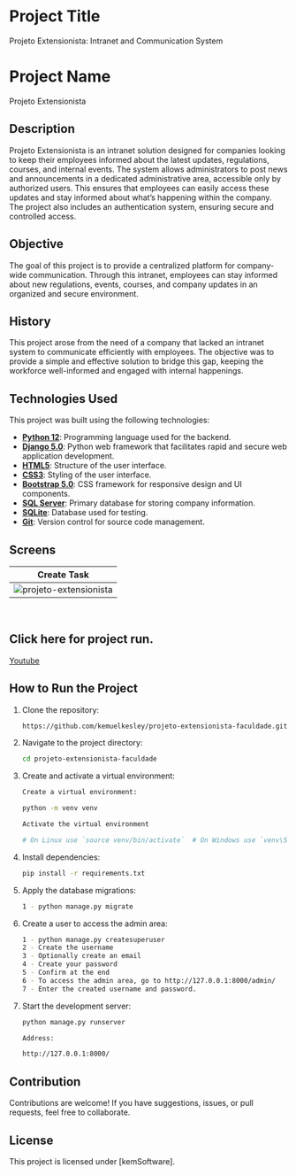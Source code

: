 # Project Title

Projeto Extensionista: Intranet and Communication System

# Project Name

Projeto Extensionista

## Description

Projeto Extensionista is an intranet solution designed for companies looking to keep their employees informed about the latest updates, regulations, courses, and internal events. The system allows administrators to post news and announcements in a dedicated administrative area, accessible only by authorized users. This ensures that employees can easily access these updates and stay informed about what’s happening within the company. The project also includes an authentication system, ensuring secure and controlled access.

## Objective

The goal of this project is to provide a centralized platform for company-wide communication. Through this intranet, employees can stay informed about new regulations, events, courses, and company updates in an organized and secure environment.

## History

This project arose from the need of a company that lacked an intranet system to communicate efficiently with employees. The objective was to provide a simple and effective solution to bridge this gap, keeping the workforce well-informed and engaged with internal happenings.

## Technologies Used

This project was built using the following technologies:

- **[Python 12](https://www.python.org/)**: Programming language used for the backend.
- **[Django 5.0](https://www.djangoproject.com/)**: Python web framework that facilitates rapid and secure web application development.
- **[HTML5](https://developer.mozilla.org/en-US/docs/Web/HTML/HTML5)**: Structure of the user interface.
- **[CSS3](https://developer.mozilla.org/en-US/docs/Web/CSS)**: Styling of the user interface.
- **[Bootstrap 5.0](https://getbootstrap.com/)**: CSS framework for responsive design and UI components.
- **[SQL Server](https://www.microsoft.com/en-us/sql-server)**: Primary database for storing company information.
- **[SQLite](https://www.sqlite.org/)**: Database used for testing.
- **[Git](https://git-scm.com/)**: Version control for source code management.


## Screens

| Create Task                                                                                       | 
|----------------------------------------------------------------------------------------------------
| ![projeto-extensionista](https://github.com/user-attachments/assets/da27ce3c-e826-43d6-95ef-45e2147cea92) |
 

&nbsp;


##  Click here for project run.

<a href="https://youtu.be/ciQP65GGL8s">Youtube</a>

## How to Run the Project

1. Clone the repository:
    ```bash
    https://github.com/kemuelkesley/projeto-extensionista-faculdade.git
    ```

2. Navigate to the project directory:
    ```bash
    cd projeto-extensionista-faculdade
    ```

3. Create and activate a virtual environment:
    ```bash
    Create a virtual environment:

    python -m venv venv

    Activate the virtual environment
    
    # On Linux use `source venv/bin/activate`  # On Windows use `venv\Scripts\activate`
    ```

4. Install dependencies:
    ```bash
    pip install -r requirements.txt
    ```

6. Apply the database migrations:
    ```bash
    1 - python manage.py migrate  
    ```

7. Create a user to access the admin area:
    ```bash
    1 - python manage.py createsuperuser
    2 - Create the username
    3 - Optionally create an email
    4 - Create your password
    5 - Confirm at the end
    6 - To access the admin area, go to http://127.0.0.1:8000/admin/
    7 - Enter the created username and password.
    ```

8. Start the development server:
    ```bash
    python manage.py runserver

    Address:

    http://127.0.0.1:8000/
    ```

## Contribution

Contributions are welcome! If you have suggestions, issues, or pull requests, feel free to collaborate.

## License

This project is licensed under [kemSoftware].
